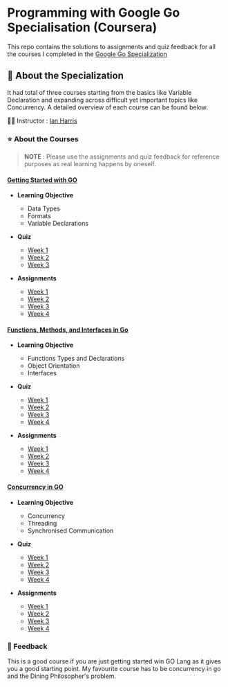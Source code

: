 # Programming with Google Go Specialisation (Coursera)

This repo contains the solutions to assignments and quiz feedback for all the courses I completed in the [Google Go Specialization](https://www.coursera.org/specializations/google-golang)

## 📝 About the Specialization

It had total of three courses starting from the basics like Variable Declaration and expanding across difficult yet important topics like Concurrency. A detailed overview of each course can be found below.

👨‍🏫 Instructor : [Ian Harris](https://www.ics.uci.edu/~harris/)

### ⭐ About the Courses
> **NOTE** : Please use the assignments and quiz feedback for reference purposes as real learning happens by oneself.

#### [Getting Started with GO](https://www.coursera.org/learn/golang-getting-started)

  - **Learning Objective**
    - Data Types
    - Formats
    - Variable Declarations

  - **Quiz**
    - [Week 1](https://github.com/hardy8059/Programming_with_Google_Go_Specialisation_Coursera/tree/master/getting_started_with_go/Quiz%20Feedback/Quiz-1)
    - [Week 2](https://github.com/hardy8059/Programming_with_Google_Go_Specialisation_Coursera/tree/master/getting_started_with_go/Quiz%20Feedback/Quiz-2)
    - [Week 3](https://github.com/hardy8059/Programming_with_Google_Go_Specialisation_Coursera/tree/master/getting_started_with_go/Quiz%20Feedback/Quiz-3)

  - **Assignments**
    - [Week 1](https://github.com/hardy8059/Programming_with_Google_Go_Specialisation_Coursera/tree/master/getting_started_with_go/week1)
    - [Week 2](https://github.com/hardy8059/Programming_with_Google_Go_Specialisation_Coursera/tree/master/getting_started_with_go/week2)
    - [Week 3](https://github.com/hardy8059/Programming_with_Google_Go_Specialisation_Coursera/tree/master/getting_started_with_go/week3)
    - [Week 4](https://github.com/hardy8059/Programming_with_Google_Go_Specialisation_Coursera/tree/master/getting_started_with_go/week4)
    
#### [Functions, Methods, and Interfaces in Go](https://www.coursera.org/learn/golang-functions-methods)

  - **Learning Objective**
    - Functions Types and Declarations
    - Object Orientation
    - Interfaces

  - **Quiz**
    - [Week 1](https://github.com/hardy8059/Programming_with_Google_Go_Specialisation_Coursera/tree/master/functions_methods_in_go/Quiz%20Feedback/Quiz-1)
    - [Week 2](https://github.com/hardy8059/Programming_with_Google_Go_Specialisation_Coursera/tree/master/functions_methods_in_go/Quiz%20Feedback/Quiz-2)
    - [Week 3](https://github.com/hardy8059/Programming_with_Google_Go_Specialisation_Coursera/tree/master/functions_methods_in_go/Quiz%20Feedback/Quiz-3)
    - [Week 4](https://github.com/hardy8059/Programming_with_Google_Go_Specialisation_Coursera/tree/master/functions_methods_in_go/Quiz%20Feedback/Quiz-4)

  - **Assignments**
    - [Week 1](https://github.com/hardy8059/Programming_with_Google_Go_Specialisation_Coursera/tree/master/functions_methods_in_go/week1)
    - [Week 2](https://github.com/hardy8059/Programming_with_Google_Go_Specialisation_Coursera/tree/master/functions_methods_in_go/week2)
    - [Week 3](https://github.com/hardy8059/Programming_with_Google_Go_Specialisation_Coursera/tree/master/functions_methods_in_go/week3)
    - [Week 4](https://github.com/hardy8059/Programming_with_Google_Go_Specialisation_Coursera/tree/master/functions_methods_in_go/week4)
    
 #### [Concurrency in GO](https://www.coursera.org/learn/golang-concurrency)

  - **Learning Objective**
    - Concurrency
    - Threading
    - Synchronised Communication

  - **Quiz**
    - [Week 1](https://github.com/hardy8059/Programming_with_Google_Go_Specialisation_Coursera/tree/master/concurrency_in_go/Quiz%20Feedback/Quiz-1)
    - [Week 2](https://github.com/hardy8059/Programming_with_Google_Go_Specialisation_Coursera/tree/master/concurrency_in_go/Quiz%20Feedback/Quiz-2)
    - [Week 3](https://github.com/hardy8059/Programming_with_Google_Go_Specialisation_Coursera/tree/master/concurrency_in_go/Quiz%20Feedback/Quiz-3)
    - [Week 4](https://github.com/hardy8059/Programming_with_Google_Go_Specialisation_Coursera/tree/master/concurrency_in_go/Quiz%20Feedback/Quiz-4)

  - **Assignments**
    - [Week 1](https://github.com/hardy8059/Programming_with_Google_Go_Specialisation_Coursera/tree/master/concurrency_in_go/week1)
    - [Week 2](https://github.com/hardy8059/Programming_with_Google_Go_Specialisation_Coursera/tree/master/concurrency_in_go/week2)
    - [Week 3](https://github.com/hardy8059/Programming_with_Google_Go_Specialisation_Coursera/tree/master/concurrency_in_go/week3)
    - [Week 4](https://github.com/hardy8059/Programming_with_Google_Go_Specialisation_Coursera/tree/master/concurrency_in_go/week4)
    
### 🔵 Feedback

This is a good course if you are just getting started win GO Lang as it gives you a good starting point.
My favourite course has to be concurrency in go and the Dining Philosopher's problem.
